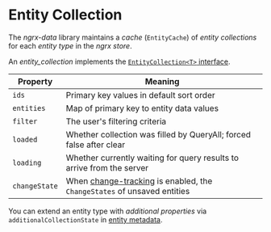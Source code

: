 # Entity Collection

The _ngrx-data_ library maintains a _cache_ (`EntityCache`) of
_entity collections_ for each _entity type_ in the _ngrx store_.

An _entity_collection_ implements the [`EntityCollection<T>` interface](../lib/src/reducers/entity-collection.ts).

| Property      | Meaning                                                                                             |
| ------------- | --------------------------------------------------------------------------------------------------- |
| `ids`         | Primary key values in default sort order                                                            |
| `entities`    | Map of primary key to entity data values                                                            |
| `filter`      | The user's filtering criteria                                                                       |
| `loaded`      | Whether collection was filled by QueryAll; forced false after clear                                 |
| `loading`     | Whether currently waiting for query results to arrive from the server                               |
| `changeState` | When [change-tracking](entity-change-tracker.md) is enabled, the `ChangeStates` of unsaved entities |

You can extend an entity type with _additional properties_ via
`additionalCollectionState` in [entity metadata](entity-metadata.md#additional-collection-state).
